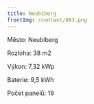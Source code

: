 ```yaml
---
title: Neubiberg
frontImg: /content/863.png
---
```

Město: Neubiberg

Rozloha: 38 m2

Výkon:  7,32 kWp

Baterie:  9,5 kWh

Počet panelů: 19